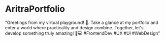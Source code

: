 # AritraPortfolio
"Greetings from my virtual playground! 🚀. Take a glance at my portfolio and enter a world where practicality and design combine. Together, let's develop something truly amazing! 💼💻 #FrontendDev #UX #UI #WebDesign"

